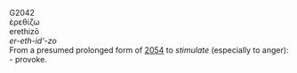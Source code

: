 G2042  
ἐρεθίζω  
erethizō  
*er-eth-id‘-zo*  
From a presumed prolonged form of [2054](g2054) to *stimulate*
(especially to anger): - provoke.  
